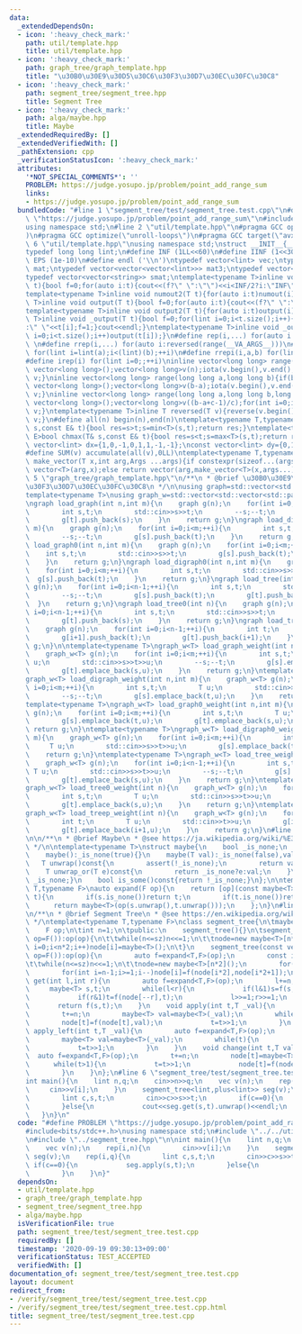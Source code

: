```yaml
---
data:
  _extendedDependsOn:
  - icon: ':heavy_check_mark:'
    path: util/template.hpp
    title: util/template.hpp
  - icon: ':heavy_check_mark:'
    path: graph_tree/graph_template.hpp
    title: "\u30B0\u30E9\u30D5\u30C6\u30F3\u30D7\u30EC\u30FC\u30C8"
  - icon: ':heavy_check_mark:'
    path: segment_tree/segment_tree.hpp
    title: Segment Tree
  - icon: ':heavy_check_mark:'
    path: alga/maybe.hpp
    title: Maybe
  _extendedRequiredBy: []
  _extendedVerifiedWith: []
  _pathExtension: cpp
  _verificationStatusIcon: ':heavy_check_mark:'
  attributes:
    '*NOT_SPECIAL_COMMENTS*': ''
    PROBLEM: https://judge.yosupo.jp/problem/point_add_range_sum
    links:
    - https://judge.yosupo.jp/problem/point_add_range_sum
  bundledCode: "#line 1 \"segment_tree/test/segment_tree.test.cpp\"\n#define PROBLEM\
    \ \"https://judge.yosupo.jp/problem/point_add_range_sum\"\n#include<bits/stdc++.h>\n\
    using namespace std;\n#line 2 \"util/template.hpp\"\n#pragma GCC optimize(\"Ofast\"\
    )\n#pragma GCC optimize(\"unroll-loops\")\n#pragma GCC target(\"avx\")\n#line\
    \ 6 \"util/template.hpp\"\nusing namespace std;\nstruct __INIT__{__INIT__(){cin.tie(0);ios::sync_with_stdio(false);cout<<fixed<<setprecision(15);}}__INIT__;\n\
    typedef long long lint;\n#define INF (1LL<<60)\n#define IINF (1<<30)\n#define\
    \ EPS (1e-10)\n#define endl ('\\n')\ntypedef vector<lint> vec;\ntypedef vector<vector<lint>>\
    \ mat;\ntypedef vector<vector<vector<lint>>> mat3;\ntypedef vector<string> svec;\n\
    typedef vector<vector<string>> smat;\ntemplate<typename T>inline void numout(T\
    \ t){bool f=0;for(auto i:t){cout<<(f?\" \":\"\")<<i<INF/2?i:\"INF\";f=1;}cout<<endl;}\n\
    template<typename T>inline void numout2(T t){for(auto i:t)numout(i);}\ntemplate<typename\
    \ T>inline void output(T t){bool f=0;for(auto i:t){cout<<(f?\" \":\"\")<<i;f=1;}cout<<endl;}\n\
    template<typename T>inline void output2(T t){for(auto i:t)output(i);}\ntemplate<typename\
    \ T>inline void _output(T t){bool f=0;for(lint i=0;i<t.size();i++){cout<<f?\"\"\
    :\" \"<<t[i];f=1;}cout<<endl;}\ntemplate<typename T>inline void _output2(T t){for(lint\
    \ i=0;i<t.size();i++)output(t[i]);}\n#define rep(i,...) for(auto i:range(__VA_ARGS__))\
    \ \n#define rrep(i,...) for(auto i:reversed(range(__VA_ARGS__)))\n#define repi(i,a,b)\
    \ for(lint i=lint(a);i<(lint)(b);++i)\n#define rrepi(i,a,b) for(lint i=lint(b)-1;i>=lint(a);--i)\n\
    #define irep(i) for(lint i=0;;++i)\ninline vector<long long> range(long long n){if(n<=0)return\
    \ vector<long long>();vector<long long>v(n);iota(v.begin(),v.end(),0LL);return\
    \ v;}\ninline vector<long long> range(long long a,long long b){if(b<=a)return\
    \ vector<long long>();vector<long long>v(b-a);iota(v.begin(),v.end(),a);return\
    \ v;}\ninline vector<long long> range(long long a,long long b,long long c){if((b-a+c-1)/c<=0)return\
    \ vector<long long>();vector<long long>v((b-a+c-1)/c);for(int i=0;i<(int)v.size();++i)v[i]=i?v[i-1]+c:a;return\
    \ v;}\ntemplate<typename T>inline T reversed(T v){reverse(v.begin(),v.end());return\
    \ v;}\n#define all(n) begin(n),end(n)\ntemplate<typename T,typename E>bool chmin(T&\
    \ s,const E& t){bool res=s>t;s=min<T>(s,t);return res;}\ntemplate<typename T,typename\
    \ E>bool chmax(T& s,const E& t){bool res=s<t;s=max<T>(s,t);return res;}\nconst\
    \ vector<lint> dx={1,0,-1,0,1,1,-1,-1};\nconst vector<lint> dy={0,1,0,-1,1,-1,1,-1};\n\
    #define SUM(v) accumulate(all(v),0LL)\ntemplate<typename T,typename ...Args>auto\
    \ make_vector(T x,int arg,Args ...args){if constexpr(sizeof...(args)==0)return\
    \ vector<T>(arg,x);else return vector(arg,make_vector<T>(x,args...));}\n#line\
    \ 5 \"graph_tree/graph_template.hpp\"\n/**\n * @brief \u30B0\u30E9\u30D5\u30C6\
    \u30F3\u30D7\u30EC\u30FC\u30C8\n */\n\nusing graph=std::vector<std::vector<int>>;\n\
    template<typename T>\nusing graph_w=std::vector<std::vector<std::pair<int,T>>>;\n\
    \ngraph load_graph(int n,int m){\n    graph g(n);\n    for(int i=0;i<m;++i){\n\
    \        int s,t;\n        std::cin>>s>>t;\n        --s;--t;\n        g[s].push_back(t);\n\
    \        g[t].push_back(s);\n    }\n    return g;\n}\ngraph load_digraph(int n,int\
    \ m){\n    graph g(n);\n    for(int i=0;i<m;++i){\n        int s,t;\n        std::cin>>s>>t;\n\
    \        --s;--t;\n        g[s].push_back(t);\n    }\n    return g;\n}\ngraph\
    \ load_graph0(int n,int m){\n    graph g(n);\n    for(int i=0;i<m;++i){\n    \
    \    int s,t;\n        std::cin>>s>>t;\n        g[s].push_back(t);\n        g[t].push_back(s);\n\
    \    }\n    return g;\n}\ngraph load_digraph0(int n,int m){\n    graph g(n);\n\
    \    for(int i=0;i<m;++i){\n        int s,t;\n        std::cin>>s>>t;\n      \
    \  g[s].push_back(t);\n    }\n    return g;\n}\ngraph load_tree(int n){\n    graph\
    \ g(n);\n    for(int i=0;i<n-1;++i){\n        int s,t;\n        std::cin>>s>>t;\n\
    \        --s;--t;\n        g[s].push_back(t);\n        g[t].push_back(s);\n  \
    \  }\n    return g;\n}\ngraph load_tree0(int n){\n    graph g(n);\n    for(int\
    \ i=0;i<n-1;++i){\n        int s,t;\n        std::cin>>s>>t;\n        g[s].push_back(t);\n\
    \        g[t].push_back(s);\n    }\n    return g;\n}\ngraph load_treep(int n){\n\
    \    graph g(n);\n    for(int i=0;i<n-1;++i){\n        int t;\n        std::cin>>t;\n\
    \        g[i+1].push_back(t);\n        g[t].push_back(i+1);\n    }\n    return\
    \ g;\n}\n\ntemplate<typename T>\ngraph_w<T> load_graph_weight(int n,int m){\n\
    \    graph_w<T> g(n);\n    for(int i=0;i<m;++i){\n        int s,t;\n        T\
    \ u;\n        std::cin>>s>>t>>u;\n        --s;--t;\n        g[s].emplace_back(t,u);\n\
    \        g[t].emplace_back(s,u);\n    }\n    return g;\n}\ntemplate<typename T>\n\
    graph_w<T> load_digraph_weight(int n,int m){\n    graph_w<T> g(n);\n    for(int\
    \ i=0;i<m;++i){\n        int s,t;\n        T u;\n        std::cin>>s>>t>>u;\n\
    \        --s;--t;\n        g[s].emplace_back(t,u);\n    }\n    return g;\n}\n\
    template<typename T>\ngraph_w<T> load_graph0_weight(int n,int m){\n    graph_w<T>\
    \ g(n);\n    for(int i=0;i<m;++i){\n        int s,t;\n        T u;\n        std::cin>>s>>t>>u;\n\
    \        g[s].emplace_back(t,u);\n        g[t].emplace_back(s,u);\n    }\n   \
    \ return g;\n}\ntemplate<typename T>\ngraph_w<T> load_digraph0_weight(int n,int\
    \ m){\n    graph_w<T> g(n);\n    for(int i=0;i<m;++i){\n        int s,t;\n   \
    \     T u;\n        std::cin>>s>>t>>u;\n        g[s].emplace_back(t,u);\n    }\n\
    \    return g;\n}\ntemplate<typename T>\ngraph_w<T> load_tree_weight(int n){\n\
    \    graph_w<T> g(n);\n    for(int i=0;i<n-1;++i){\n        int s,t;\n       \
    \ T u;\n        std::cin>>s>>t>>u;\n        --s;--t;\n        g[s].emplace_back(t,u);\n\
    \        g[t].emplace_back(s,u);\n    }\n    return g;\n}\ntemplate<typename T>\n\
    graph_w<T> load_tree0_weight(int n){\n    graph_w<T> g(n);\n    for(int i=0;i<n-1;++i){\n\
    \        int s,t;\n        T u;\n        std::cin>>s>>t>>u;\n        g[s].emplace_back(t,u);\n\
    \        g[t].emplace_back(s,u);\n    }\n    return g;\n}\ntemplate<typename T>\n\
    graph_w<T> load_treep_weight(int n){\n    graph_w<T> g(n);\n    for(int i=0;i<n-1;++i){\n\
    \        int t;\n        T u;\n        std::cin>>t>>u;\n        g[i+1].emplace_back(t,u);\n\
    \        g[t].emplace_back(i+1,u);\n    }\n    return g;\n}\n#line 3 \"alga/maybe.hpp\"\
    \n\n/**\n * @brief Maybe\n * @see https://ja.wikipedia.org/wiki/%E3%83%A2%E3%83%8A%E3%83%89_(%E3%83%97%E3%83%AD%E3%82%B0%E3%83%A9%E3%83%9F%E3%83%B3%E3%82%B0)#Maybe%E3%83%A2%E3%83%8A%E3%83%89\n\
    \ */\n\ntemplate<typename T>\nstruct maybe{\n    bool _is_none;\n    T val;\n\
    \    maybe():_is_none(true){}\n    maybe(T val):_is_none(false),val(val){}\n \
    \   T unwrap()const{\n        assert(!_is_none);\n        return val;\n    }\n\
    \    T unwrap_or(T e)const{\n        return _is_none?e:val;\n    }\n    bool is_none()const{return\
    \ _is_none;}\n    bool is_some()const{return !_is_none;}\n};\n\ntemplate<typename\
    \ T,typename F>\nauto expand(F op){\n    return [op](const maybe<T>& s,const maybe<T>&\
    \ t){\n        if(s.is_none())return t;\n        if(t.is_none())return s;\n  \
    \      return maybe<T>(op(s.unwrap(),t.unwrap()));\n    };\n}\n#line 3 \"segment_tree/segment_tree.hpp\"\
    \n/**\n * @brief Segment Tree\n * @see https://en.wikipedia.org/wiki/Segment_tree\n\
    \ */\ntemplate<typename T,typename F>\nclass segment_tree{\n\tmaybe<T>* node;\n\
    \    F op;\n\tint n=1;\n\tpublic:\n    segment_tree(){}\n\tsegment_tree(int sz,F\
    \ op=F()):op(op){\n\t\twhile(n<=sz)n<<=1;\n\t\tnode=new maybe<T>[n*2];\n\t\tfor(int\
    \ i=0;i<n*2;i++)node[i]=maybe<T>();\n\t}\n    segment_tree(const vector<T>&v,F\
    \ op=F()):op(op){\n        auto f=expand<T,F>(op);\n        const int sz=v.size();\n\
    \t\twhile(n<=sz)n<<=1;\n\t\tnode=new maybe<T>[n*2]();\n        for(int i=0;i<sz;i++)node[i+n]=maybe<T>(v[i]);\n\
    \        for(int i=n-1;i>=1;i--)node[i]=f(node[i*2],node[i*2+1]);\n\t}\n    maybe<T>\
    \ get(int l,int r){\n        auto f=expand<T,F>(op);\n        l+=n;r+=n;\n   \
    \     maybe<T> s,t;\n        while(l<r){\n            if(l&1)s=f(s,node[l++]);\n\
    \            if(r&1)t=f(node[--r],t);\n            l>>=1;r>>=1;\n        }\n \
    \       return f(s,t);\n    }\n    void apply(int t,T _val){\n        auto f=expand<T,F>(op);\n\
    \        t+=n;\n        maybe<T> val=maybe<T>(_val);\n        while(t){\n    \
    \        node[t]=f(node[t],val);\n            t=t>>1;\n        }\n    }\n    void\
    \ apply_left(int t,T _val){\n        auto f=expand<T,F>(op);\n        t+=n;\n\
    \        maybe<T> val=maybe<T>(_val);\n        while(t){\n            node[t]=f(val,node[t]);\n\
    \            t=t>>1;\n        }\n    }\n    void change(int t,T val){\n      \
    \  auto f=expand<T,F>(op);\n        t+=n;\n        node[t]=maybe<T>(val);\n  \
    \      while(t>1){\n            t=t>>1;\n            node[t]=f(node[t*2],node[t*2+1]);\n\
    \        }\n    }\n};\n#line 6 \"segment_tree/test/segment_tree.test.cpp\"\n\n\
    int main(){\n    lint n,q;\n    cin>>n>>q;\n    vec v(n);\n    rep(i,n){\n   \
    \     cin>>v[i];\n    }\n    segment_tree<lint,plus<lint>> seg(v);\n    rep(i,q){\n\
    \        lint c,s,t;\n        cin>>c>>s>>t;\n        if(c==0){\n            seg.apply(s,t);\n\
    \        }else{\n            cout<<seg.get(s,t).unwrap()<<endl;\n        }\n \
    \   }\n}\n"
  code: "#define PROBLEM \"https://judge.yosupo.jp/problem/point_add_range_sum\"\n\
    #include<bits/stdc++.h>\nusing namespace std;\n#include \"../../util/template.hpp\"\
    \n#include \"../segment_tree.hpp\"\n\nint main(){\n    lint n,q;\n    cin>>n>>q;\n\
    \    vec v(n);\n    rep(i,n){\n        cin>>v[i];\n    }\n    segment_tree<lint,plus<lint>>\
    \ seg(v);\n    rep(i,q){\n        lint c,s,t;\n        cin>>c>>s>>t;\n       \
    \ if(c==0){\n            seg.apply(s,t);\n        }else{\n            cout<<seg.get(s,t).unwrap()<<endl;\n\
    \        }\n    }\n}"
  dependsOn:
  - util/template.hpp
  - graph_tree/graph_template.hpp
  - segment_tree/segment_tree.hpp
  - alga/maybe.hpp
  isVerificationFile: true
  path: segment_tree/test/segment_tree.test.cpp
  requiredBy: []
  timestamp: '2020-09-19 09:30:13+09:00'
  verificationStatus: TEST_ACCEPTED
  verifiedWith: []
documentation_of: segment_tree/test/segment_tree.test.cpp
layout: document
redirect_from:
- /verify/segment_tree/test/segment_tree.test.cpp
- /verify/segment_tree/test/segment_tree.test.cpp.html
title: segment_tree/test/segment_tree.test.cpp
---
```

